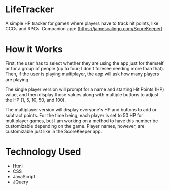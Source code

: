 # LifeTracker
A simple HP tracker for games where players have to track hit points, like CCGs and RPGs. Companion app:
(https://jamescalingo.com/ScoreKeeper)

# How it Works
First, the user has to select whether they are using the app just for themself or for a group of people (up to four; I don't foresee needing more than that). Then, if the user is playing multiplayer, the app will ask how many players are playing.

The single player version will prompt for a name and starting Hit Points (HP) value, and then display those values along with multiple buttons to adjust the HP (1, 5, 10, 50, and 100).

The multiplayer version will display everyone's HP and buttons to add or subtract points. For the time being, each player is set to 50 HP for multiplayer games, but I am working on a method to have this number be customizable depending on the game. Player names, however, are customizable just like in the ScoreKeeper app.

# Technology Used

- Html
- CSS
- JavaScript
- JQuery